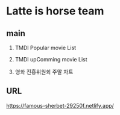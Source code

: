 # Latte is horse team

## main

1. TMDI Popular movie List

2. TMDI upComming movie List

3. 영화 진흥위원회 주말 차트

## URL

https://famous-sherbet-29250f.netlify.app/
